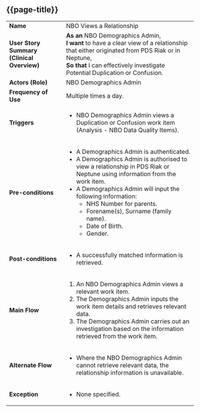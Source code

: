 ## {{page-title}}

<table class="assets" title="NBO Views a Relationship Use Case">
  <tbody>
    <tr>
      <td><strong>Name</strong></td>
      <td>NBO Views a Relationship</td>
    </tr>
    <tr>
      <td><strong>User Story Summary (Clinical Overview)</strong></td>
      <td>
        <strong>As an</strong> NBO Demographics Admin,<br>
        <strong>I want</strong> to have a clear view of a relationship that either originated from PDS Riak or in Neptune,<br>
        <strong>So that</strong> I can effectively investigate Potential Duplication or Confusion.
      </td>
    </tr>
    <tr>
      <td><strong>Actors (Role)</strong></td>
      <td>NBO Demographics Admin</td>
    </tr>
    <tr>
      <td><strong>Frequency of Use</strong></td>
      <td>Multiple times a day.</td>
    </tr>
    <tr>
      <td><strong>Triggers</strong></td>
      <td>
        <ul>
          <li>NBO Demographics Admin views a Duplication or Confusion work item (Analysis - NBO Data Quality Items).</li>
        </ul>
      </td>
    </tr>
    <tr>
      <td><strong>Pre-conditions</strong></td>
      <td>
        <ul>
          <li>A Demographics Admin is authenticated.</li>
          <li>A Demographics Admin is authorised to view a relationship in PDS Riak or Neptune using information from the work item.</li>
          <li>A Demographics Admin will input the following information:
            <ul>
              <li>NHS Number for parents.</li>
              <li>Forename(s), Surname (family name).</li>
              <li>Date of Birth.</li>
              <li>Gender.</li>
            </ul>
          </li>
        </ul>
      </td>
    </tr>
    <tr>
      <td><strong>Post-conditions</strong></td>
      <td>
        <ul>
          <li>A successfully matched information is retrieved.</li>
        </ul>
      </td>
    </tr>
    <tr>
      <td><strong>Main Flow</strong></td>
      <td>
        <ol>
          <li>An NBO Demographics Admin views a relevant work item.</li>
          <li>The Demographics Admin inputs the work item details and retrieves relevant data.</li>
          <li>The Demographics Admin carries out an investigation based on the information retrieved from the work item.</li>
        </ol>
      </td>
    </tr>
    <tr>
      <td><strong>Alternate Flow</strong></td>
      <td>
        <ul>
          <li>Where the NBO Demographics Admin cannot retrieve relevant data, the relationship information is unavailable.</li>
        </ul>
      </td>
    </tr>
    <tr>
      <td><strong>Exception</strong></td>
      <td>
        <ul>
          <li>None specified.</li>
        </ul>
      </td>
    </tr>
  </tbody>
</table>
<br>
